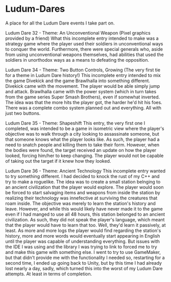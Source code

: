 # Ludum-Dares
A place for all the Ludum Dare events I take part on.

Ludum Dare 32 - Theme: An Unconventional Weapon (Pixel graphics provided by a friend)
What this incomplete entry intended to make was a strategy game where the player used their soldiers in unconventional ways to conquer the world. Furthermore, there were special generals who, aside from using unconventional weapons themselves, had abilities that used the soldiers in unorthodox ways as a means to defeating the opposition.

Ludum Dare 34 - Theme: Two Button Controls, Growing (The very first tie for a theme in Ludum Dare history!)
This incomplete entry intended to mix the game Divekick and the game Brawlhalla into something different. Divekick came with the movement. The player would be able simply jump and attack.
Brawlhalla came with the power system (which in turn takes from the game series Super Smash Brothers), even if somewhat inverted. The idea was that the more hits the player got, the harder he'd hit his foes. There was a complete combo system planned out and everything. All with just two buttons.

Ludum Dare 35 - Theme: Shapeshift
This entry, the very first one I completed, was intended to be a game in isometric view where the player's objective was to walk through a city looking to assassinate someone, but that someone knows what the player looks like. As such, the player had a need to snatch people and killing them to take their form. However, when the bodies were found, the target received an update on how the player looked, forcing him/her to keep changing. The player would not be capable of taking out the target if it knew how they looked.

Ludum Dare 36 - Theme: Ancient Technology
This incomplete entry wanted to try something different. I had decided to knock the rust of my C++ and try to make a roguelike. The idea was to create a small station belnging to an ancient civilization that the player would explore. The player would soon be forced to start salvaging items and weapons from inside the station by realizing their technology was innefective at surviving the creatures that roam inside. The objective was merely to learn the station's history and leave. However, and while this would likely have never made it to the game even if I had manged to use all 48 hours, this station belonged to an ancient civilization. As such, they did not speak the player's language, which meant that the player would have to learn that too. Well, they'd learn it passively, at least. As more and more logs the player would find regarding the station's history, more and more words would eventually start appearing in English until the player was capable of understanding everything.
But issues with the IDE I was using and the library I was trying to link to forced me to try and make this game with something else. I went to try to use GameMaker, but that didn't provide me with the functionality I needed so, restarting for a second time, I ended up going back to Unity, but by this time I had already lost nearly a day, sadly, which turned this into the worst of my Ludum Dare attempts. At least in terms of completion.
